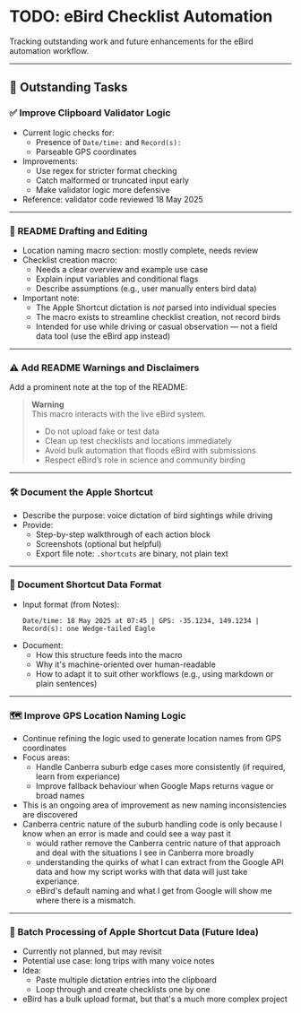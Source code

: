 # TODO: eBird Checklist Automation

Tracking outstanding work and future enhancements for the eBird automation workflow.

---

## 🔧 Outstanding Tasks

### ✅ Improve Clipboard Validator Logic

- Current logic checks for:
  - Presence of `Date/time:` and `Record(s):`
  - Parseable GPS coordinates
- Improvements:
  - Use regex for stricter format checking
  - Catch malformed or truncated input early
  - Make validator logic more defensive
- Reference: validator code reviewed 18 May 2025

---

### 📘 README Drafting and Editing

- Location naming macro section: mostly complete, needs review
- Checklist creation macro:
  - Needs a clear overview and example use case
  - Explain input variables and conditional flags
  - Describe assumptions (e.g., user manually enters bird data)
- Important note:
  - The Apple Shortcut dictation is *not* parsed into individual species
  - The macro exists to streamline checklist creation, not record birds
  - Intended for use while driving or casual observation — not a field data tool (use the eBird app instead)

---

### ⚠️ Add README Warnings and Disclaimers

Add a prominent note at the top of the README:

> **Warning**  
> This macro interacts with the live eBird system.  
> - Do not upload fake or test data  
> - Clean up test checklists and locations immediately  
> - Avoid bulk automation that floods eBird with submissions  
> - Respect eBird’s role in science and community birding  

---

### 🛠️ Document the Apple Shortcut

- Describe the purpose: voice dictation of bird sightings while driving
- Provide:
  - Step-by-step walkthrough of each action block
  - Screenshots (optional but helpful)
  - Export file note: `.shortcuts` are binary, not plain text

---

### 📄 Document Shortcut Data Format

- Input format (from Notes):
  ```
  Date/time: 18 May 2025 at 07:45 | GPS: -35.1234, 149.1234 | Record(s): one Wedge-tailed Eagle
  ```
- Document:
  - How this structure feeds into the macro
  - Why it's machine-oriented over human-readable
  - How to adapt it to suit other workflows (e.g., using markdown or plain sentences)

---

### 🗺️ Improve GPS Location Naming Logic

- Continue refining the logic used to generate location names from GPS coordinates
- Focus areas:
  - Handle Canberra suburb edge cases more consistently (if required, learn from experiance)
  - Improve fallback behaviour when Google Maps returns vague or broad names
- This is an ongoing area of improvement as new naming inconsistencies are discovered
- Canberra centric nature of the suburb handling code is only because I know when an error is made and could see a way past it
  - would rather remove the Canberra centric nature of that approach and deal with the situations I see in Canberra more broadly
  - understanding the quirks of what I can extract from the Google API data and how my script works with that data will just
    take experiance.
  - eBird's default naming and what I get from Google will show me where there is a mismatch.
 
---

### 🧪 Batch Processing of Apple Shortcut Data (Future Idea)

- Currently not planned, but may revisit
- Potential use case: long trips with many voice notes
- Idea:
  - Paste multiple dictation entries into the clipboard
  - Loop through and create checklists one by one
- eBird has a bulk upload format, but that's a much more complex project